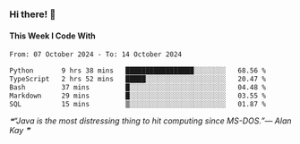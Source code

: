 ### Hi there! 👋

#### This Week I Code With
<!--START_SECTION:waka-->

```txt
From: 07 October 2024 - To: 14 October 2024

Python       9 hrs 38 mins   █████████████████░░░░░░░░   68.56 %
TypeScript   2 hrs 52 mins   █████░░░░░░░░░░░░░░░░░░░░   20.47 %
Bash         37 mins         █░░░░░░░░░░░░░░░░░░░░░░░░   04.48 %
Markdown     29 mins         █░░░░░░░░░░░░░░░░░░░░░░░░   03.55 %
SQL          15 mins         ▒░░░░░░░░░░░░░░░░░░░░░░░░   01.87 %
```

<!--END_SECTION:waka-->

<!--STARTS_HERE_QUOTE_README-->
<i>❝“Java is the most distressing thing to hit computing since MS-DOS.”— Alan Kay  ❞</i>
<!--ENDS_HERE_QUOTE_README-->
